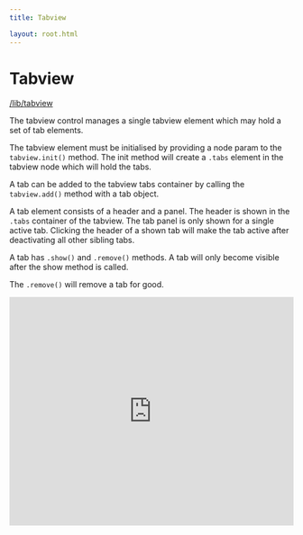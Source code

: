 ```yaml
---
title: Tabview

layout: root.html
---
```


# Tabview

[/lib/tabview](https://github.com/GEOLYTIX/xyz/blob/development/lib/tabview.mjs)

The tabview control manages a single tabview element which may hold a set of tab elements.

The tabview element must be initialised by providing a node param to the `tabview.init()` method. The init method will create a `.tabs` element in the tabview node which will hold the tabs.

A tab can be added to the tabview tabs container by calling the `tabview.add()` method with a tab object. 

A tab element consists of a header and a panel. The header is shown in the `.tabs` container of the tabview. The tab panel is only shown for a single active tab. Clicking the header of a shown tab will make the tab active after deactivating all other sibling tabs.

A tab has `.show()` and `.remove()` methods. A tab will only become visible after the show method is called.

The `.remove()` will remove a tab for good.

<iframe height="406" style="width: 100%;" scrolling="no" title="tabview" src="https://codepen.io/dbauszus-glx/embed/YzGwOWJ?height=406&theme-id=light&default-tab=js,result" frameborder="no" loading="lazy" allowtransparency="true" allowfullscreen="true">
  See the Pen <a href='https://codepen.io/dbauszus-glx/pen/YzGwOWJ'>tabview</a> by dbauzus-glx
  (<a href='https://codepen.io/dbauszus-glx'>@dbauszus-glx</a>) on <a href='https://codepen.io'>CodePen</a>.
</iframe>